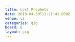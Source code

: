 ```yaml
---
title: Lost Prophets
date: 2010-04-30T11:21:41.000Z
venue: v2
categories: gig
board: 8
layout: gig
---
```


